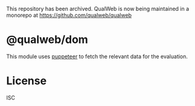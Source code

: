 This repository has been archived. QualWeb is now being maintained in a monorepo at https://github.com/qualweb/qualweb

# @qualweb/dom

This module uses [puppeteer](https://github.com/puppeteer/puppeteer/) to fetch the relevant data for the evaluation.

# License

ISC
